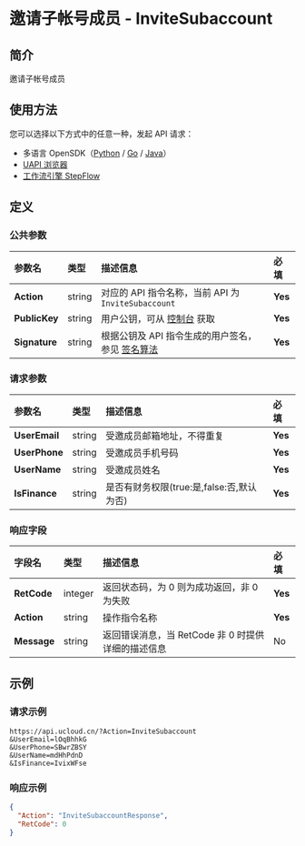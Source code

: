 # 邀请子帐号成员 - InviteSubaccount

## 简介

邀请子帐号成员





## 使用方法

您可以选择以下方式中的任意一种，发起 API 请求：
- 多语言 OpenSDK（[Python](https://github.com/ucloud/ucloud-sdk-python3) / [Go](https://github.com/ucloud/ucloud-sdk-go) / [Java](https://github.com/ucloud/ucloud-sdk-java)）
- [UAPI 浏览器](https://console.ucloud.cn/uapi/detail?id=InviteSubaccount)
- [工作流引擎 StepFlow](https://console.ucloud.cn/stepflow/manage/)

## 定义

### 公共参数

| 参数名 | 类型 | 描述信息 | 必填 |
|:---|:---|:---|:---|
| **Action**     | string  | 对应的 API 指令名称，当前 API 为 `InviteSubaccount`                        | **Yes** |
| **PublicKey**  | string  | 用户公钥，可从 [控制台](https://console.ucloud.cn/uapi/apikey) 获取                                             | **Yes** |
| **Signature**  | string  | 根据公钥及 API 指令生成的用户签名，参见 [签名算法](api/summary/signature.md)  | **Yes** |

### 请求参数

| 参数名 | 类型 | 描述信息 | 必填 |
|:---|:---|:---|:---|
| **UserEmail** | string | 受邀成员邮箱地址，不得重复 |**Yes**|
| **UserPhone** | string | 受邀成员手机号码 |**Yes**|
| **UserName** | string | 受邀成员姓名 |**Yes**|
| **IsFinance** | string | 是否有财务权限(true:是,false:否,默认为否) |**Yes**|

### 响应字段

| 字段名 | 类型 | 描述信息 | 必填 |
|:---|:---|:---|:---|
| **RetCode** | integer | 返回状态码，为 0 则为成功返回，非 0 为失败 |**Yes**|
| **Action** | string | 操作指令名称 |**Yes**|
| **Message** | string | 返回错误消息，当 RetCode 非 0 时提供详细的描述信息 |No|




## 示例

### 请求示例
    
```
https://api.ucloud.cn/?Action=InviteSubaccount
&UserEmail=lOqBhhkG
&UserPhone=SBwrZBSY
&UserName=mdHhPdnD
&IsFinance=IvixWFse
```

### 响应示例
    
```json
{
  "Action": "InviteSubaccountResponse",
  "RetCode": 0
}
```




